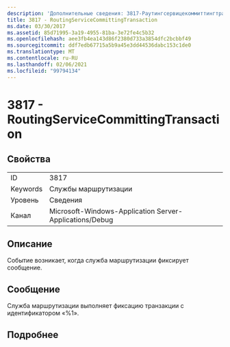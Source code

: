 ```yaml
---
description: 'Дополнительные сведения: 3817-Раутингсервицекоммиттингтрансактион'
title: 3817 - RoutingServiceCommittingTransaction
ms.date: 03/30/2017
ms.assetid: 85d71995-3a19-4955-81ba-3e72fe4c5b32
ms.openlocfilehash: aee3fb4ea143d86f2380d733a3854dfc2bcbbf49
ms.sourcegitcommit: ddf7edb67715a5b9a45e3dd44536dabc153c1de0
ms.translationtype: MT
ms.contentlocale: ru-RU
ms.lasthandoff: 02/06/2021
ms.locfileid: "99794134"
---
```

# <a name="3817---routingservicecommittingtransaction"></a>3817 - RoutingServiceCommittingTransaction

## <a name="properties"></a>Свойства  
  
|||  
|-|-|  
|ID|3817|  
|Keywords|Службы маршрутизации|  
|Уровень|Сведения|  
|Канал|Microsoft-Windows-Application Server-Applications/Debug|  
  
## <a name="description"></a>Описание  

 Событие возникает, когда служба маршрутизации фиксирует сообщение.  
  
## <a name="message"></a>Сообщение  

 Служба маршрутизации выполняет фиксацию транзакции с идентификатором «%1».  
  
## <a name="details"></a>Подробнее

